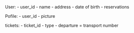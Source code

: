 User:
    - user_id
    - name
    - address
    - date of birth
    - reservations

Pofile:
    - user_id
    - picture

tickets:
    - ticket_id
    - type
    - departure
    = transport number